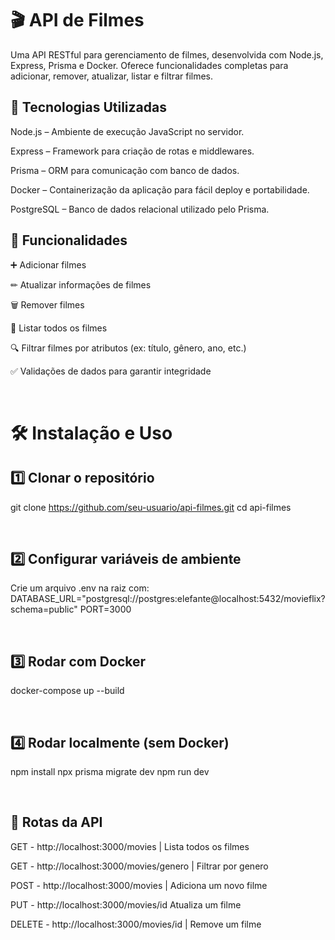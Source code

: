 # 🎬 API de Filmes

Uma API RESTful para gerenciamento de filmes, desenvolvida com Node.js, Express, Prisma e Docker.
Oferece funcionalidades completas para adicionar, remover, atualizar, listar e filtrar filmes.

## 🚀 Tecnologias Utilizadas

Node.js – Ambiente de execução JavaScript no servidor.

Express – Framework para criação de rotas e middlewares.

Prisma – ORM para comunicação com banco de dados.

Docker – Containerização da aplicação para fácil deploy e portabilidade.

PostgreSQL – Banco de dados relacional utilizado pelo Prisma.


## 📌 Funcionalidades

➕ Adicionar filmes

✏ Atualizar informações de filmes

🗑 Remover filmes

📜 Listar todos os filmes

🔍 Filtrar filmes por atributos (ex: título, gênero, ano, etc.)

✅ Validações de dados para garantir integridade

<br>


# 🛠 Instalação e Uso

## 1️⃣ Clonar o repositório
git clone https://github.com/seu-usuario/api-filmes.git
cd api-filmes

<br>

## 2️⃣ Configurar variáveis de ambiente

Crie um arquivo .env na raiz com:
DATABASE_URL="postgresql://postgres:elefante@localhost:5432/movieflix?schema=public"
PORT=3000

<br>

## 3️⃣ Rodar com Docker
docker-compose up --build

<br>  

## 4️⃣ Rodar localmente (sem Docker)
npm install
npx prisma migrate dev
npm run dev

<br>

## 📌 Rotas da API
GET  - http://localhost:3000/movies |	Lista todos os filmes

GET	 - http://localhost:3000/movies/genero | Filtrar por genero

POST - http://localhost:3000/movies |	Adiciona um novo filme

PUT	 - http://localhost:3000/movies/id	Atualiza um filme

DELETE  - http://localhost:3000/movies/id	| Remove um filme
